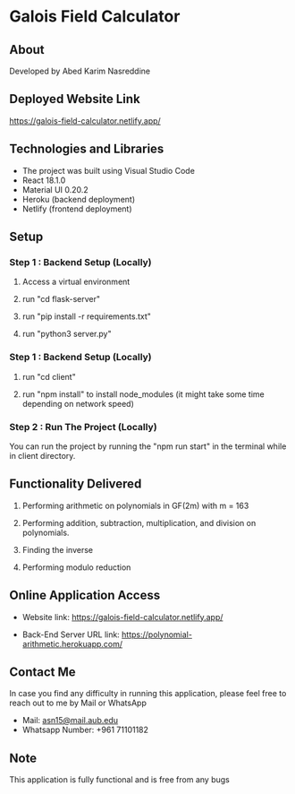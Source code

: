 # Galois Field Calculator

## About

Developed by Abed Karim Nasreddine

## Deployed Website Link

https://galois-field-calculator.netlify.app/

## Technologies and Libraries

- The project was built using Visual Studio Code
- React 18.1.0
- Material UI 0.20.2
- Heroku (backend deployment)
- Netlify (frontend deployment)

## Setup

### Step 1 : Backend Setup (Locally)

1. Access a virtual environment

2. run "cd flask-server"

3. run "pip install -r requirements.txt"

4. run "python3 server.py"

### Step 1 : Backend Setup (Locally)

1. run "cd client"

2. run "npm install" to install node_modules (it might take some time depending on network speed)

### Step 2 : Run The Project (Locally)

You can run the project by running the "npm run start" in the terminal while in client directory.

## Functionality Delivered

1. Performing arithmetic on polynomials in GF(2m) with m = 163

2. Performing addition, subtraction, multiplication, and division on polynomials.

3. Finding the inverse

4. Performing modulo reduction

## Online Application Access

- Website link: https://galois-field-calculator.netlify.app/

- Back-End Server URL link: https://polynomial-arithmetic.herokuapp.com/

## Contact Me

In case you find any difficulty in running this application, please feel free to reach out to me by Mail or WhatsApp

- Mail: asn15@mail.aub.edu
- Whatsapp Number: +961 71101182

## Note

This application is fully functional and is free from any bugs
